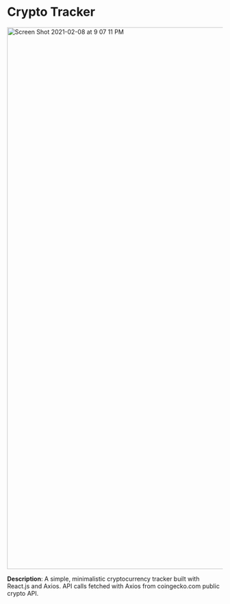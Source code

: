 # Crypto Tracker

<img width="1263" alt="Screen Shot 2021-02-08 at 9 07 11 PM" src="https://user-images.githubusercontent.com/51249015/107314336-a353b780-6a51-11eb-8986-8aa0d96a2521.png">

**Description**: A simple, minimalistic cryptocurrency tracker built with React.js and Axios. API calls fetched with Axios from coingecko.com public crypto API.

